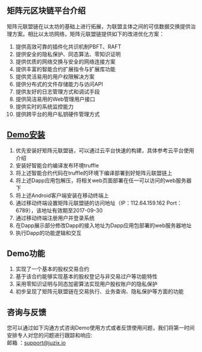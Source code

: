## 矩阵元区块链平台介绍 ##
矩阵元联盟链在以太坊的基础上进行拓展，为联盟主体之间的可信数据交换提供治理方案。相比以太坊网络，矩阵元联盟链提供如下的改进优化方案：  
1. 提供高效可靠的插件化共识机制PBFT、RAFT  
2. 提供安全的隐私保护、同态算法、零知识证明  
3. 提供优质的网络交换与安全的网络连接方案  
4. 提供丰富的智能合约扩展指令与扩展库功能  
5. 提供灵活易用的用户权限解决方案  
6. 提供分布式的文件存储能力与访问API  
7. 提供友好的日志管理方式和调试手段  
8. 提供简洁易用的Web管理用户接口  
9. 提供实时的系统监控能力  
10. 提供跨平台的用户私钥硬件管理方式  

## [Demo安装](https://github.com/Juzix/wiki/blob/master/BlockChain-Demo-Guide.md) ##
1. 优先安装好矩阵元联盟链，可以通过云平台快速的构建，具体参考云平台使用介绍  
2. 安装好智能合约编译发布环境truffle  
3. 将上述智能合约代码在truffle的环境下编译部署到好矩阵元联盟链上  
4. 将上述Dapp应用包解压，将相关web页面部署在任一可以访问的web服务器下  
5. 将上述Android客户端安装在移动终端上  
6. 通过移动终端设置矩阵元联盟链的访问地址（IP：112.64.159.162 Port：6789），该地址有效期至2017-09-30  
7. 通过移动终端注册用户并登录系统  
8. 在Dapp展示部分修改Dapp的接入地址为Dapp应用包部署的web服务器地址  
9. 执行Dapp的功能逻辑和交互  

## Demo功能 ##
1. 实现了一个基本的股权交易合约  
2. 基于该合约能够实现基本的股权登记与非交易过户等功能特性  
3. 采用零知识证明与同态加密算法实现用户股权账户的隐私保护  
4. 初步呈现了矩阵元联盟链在交易执行、业务查询、隐私保护等方面的功能  

## 咨询与反馈 ##
您可以通过如下沟通方式咨询Demo使用方式或者反馈使用问题，我们将第一时间安排专人对您的问题进行跟踪和响应:  
邮箱 ：support@juzix.io  
